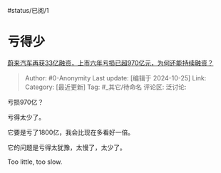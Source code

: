 #status/已阅/1

# 亏得少

[蔚来汽车再获33亿融资，上市六年亏损已超970亿元，为何还能持续融资？](https://www.zhihu.com/question/1651797984/answer/14173155509)

> Author: #0-Anonymity
> Last update: [编辑于 2024-10-25]
> Link:
> Category: [最近更新]
> Tag: #_其它/待命名
> 评论区:
> 泛讨论:

亏损970亿？

亏得太少了。

它要是亏了1800亿，我会比现在多看好一倍。

它的问题是亏得太犹豫，太慢了，太少了。

Too little, too slow.
